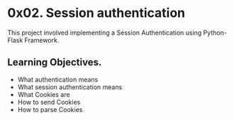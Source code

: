 # 0x02. Session authentication

This project involved implementing a Session Authentication using Python-Flask Framework.

## Learning Objectives.
* What authentication means
* What session authentication means
* What Cookies are
* How to send Cookies
* How to parse Cookies
